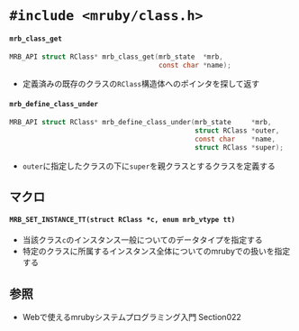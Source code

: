 # `#include <mruby/class.h>`
#### `mrb_class_get`
```c
MRB_API struct RClass* mrb_class_get(mrb_state  *mrb,
                                     const char *name);
```

- 定義済みの既存のクラスの`RClass`構造体へのポインタを探して返す

#### `mrb_define_class_under`
```c
MRB_API struct RClass* mrb_define_class_under(mrb_state     *mrb,
                                              struct RClass *outer,
                                              const char    *name,
                                              struct RClass *super);
```

- `outer`に指定したクラスの下に`super`を親クラスとするクラスを定義する

## マクロ
#### `MRB_SET_INSTANCE_TT(struct RClass *c, enum mrb_vtype tt)`
- 当該クラス`c`のインスタンス一般についてのデータタイプを指定する
- 特定のクラスに所属するインスタンス全体についてのmrubyでの扱いを指定する

## 参照
- Webで使えるmrubyシステムプログラミング入門 Section022
